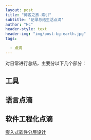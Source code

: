 ```yaml
---
layout: post
title: "博客之旅-索引"
subtitle: '记录总结生活点滴'
author: "Hc"
header-style: text
header-img: "img/post-bg-earth.jpg"
tags:

  - 点滴
---
```


对日常进行总结，主要分以下几个部分：

## 工具





## 语言点滴





## 软件工程化点滴

[嵌入式软件分层设计](_posts/2019-8-15-heihei.markdown)


